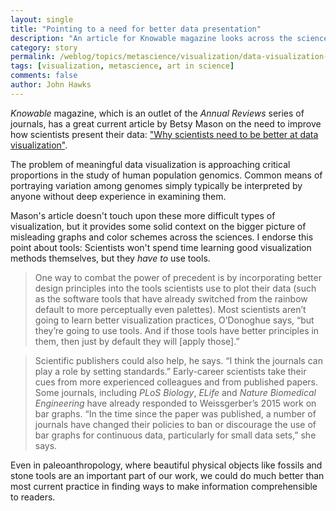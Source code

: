 ```yaml
---
layout: single
title: "Pointing to a need for better data presentation"
description: "An article for Knowable magazine looks across the sciences for tweaks that make graphs easier to interpret."
category: story
permalink: /weblog/topics/metascience/visualization/data-visualization-better-knowable-2019.html
tags: [visualization, metascience, art in science]
comments: false
author: John Hawks
---
```


<em>Knowable</em> magazine, which is an outlet of the <em>Annual Reviews</em> series of journals, has a great current article by Betsy Mason on the need to improve how scientists present their data: <a href="https://www.knowablemagazine.org/article/mind/2019/science-data-visualization">"Why scientists need to be better at data visualization"</a>.

The problem of meaningful data visualization is approaching critical proportions in the study of human population genomics. Common means of portraying variation among genomes simply typically be interpreted by anyone without deep experience in examining them.

Mason's article doesn't touch upon these more difficult types of visualization, but it provides some solid context on the bigger picture of misleading graphs and color schemes across the sciences. I endorse this point about tools: Scientists won't spend time learning good visualization methods themselves, but they <em>have to</em> use tools.

<blockquote>One way to combat the power of precedent is by incorporating better design principles into the tools scientists use to plot their data (such as the software tools that have already switched from the rainbow default to more perceptually even palettes). Most scientists aren’t going to learn better visualization practices, O’Donoghue says, “but they’re going to use tools. And if those tools have better principles in them, then just by default they will [apply those].”</blockquote>

<blockquote>Scientific publishers could also help, he says. “I think the journals can play a role by setting standards.” Early-career scientists take their cues from more experienced colleagues and from published papers. Some journals, including <em>PLoS Biology</em>, <em>ELife</em> and <em>Nature Biomedical Engineering</em> have already responded to Weissgerber’s 2015 work on bar graphs. “In the time since the paper was published, a number of journals have changed their policies to ban or discourage the use of bar graphs for continuous data, particularly for small data sets,” she says.</blockquote>

Even in paleoanthropology, where beautiful physical objects like fossils and stone tools are an important part of our work, we could do much better than most current practice in finding ways to make information comprehensible to readers.

